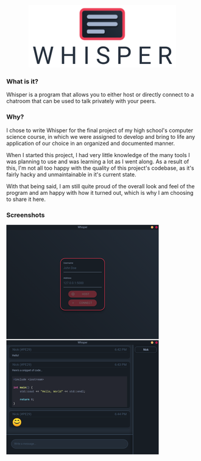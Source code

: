 <p align="center">
    <img src="logo.png">
</p>

### What is it?
Whisper is a program that allows you to either host or directly connect to a chatroom that can be used to talk privately with your peers.

### Why?
I chose to write Whisper for the final project of my high school's computer science course, in which we were assigned
to develop and bring to life any application of our choice in an organized and documented manner.

When I started this project, I had very little knowledge of the many tools I was planning to use and was learning a lot as I went along. As a result of this, I'm not all too happy with the quality of this project's codebase, as it's fairly hacky and unmaintainable in it's current state.

With that being said, I am still quite proud of the overall look and feel of the program and am happy with how it turned out, which is why I am choosing to share it here.

### Screenshots
![](screenshots/menu.png "Menu") ![](screenshots/chatroom.png "Chatroom")